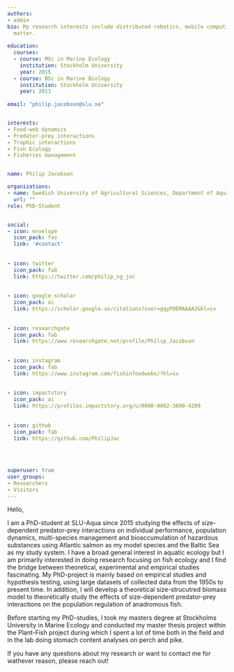 ```yaml
---
authors:
- admin
bio: My research interests include distributed robotics, mobile computing and programmable
  matter.
  
education:
  courses:
  - course: MSc in Marine Ecology
    institution: Stockholm University
    year: 2015
  - course: BSc in Marine Biology
    institution: Stockholm University
    year: 2013
    
email: "philip.jacobson@slu.se"


interests:
- Food-web dynamics
- Predator-prey interactions
- Trophic interactions
- Fish Ecology
- Fisheries management


name: Philip Jacobson

organizations:
- name: Swedish University of Agricultural Sciences, Department of Aquatic Resources
  url: ""
role: PhD-Student


social:
- icon: envelope
  icon_pack: fas
  link: '#contact'
  
  
- icon: twitter
  icon_pack: fab
  link: https://twitter.com/philip_sg_jac
  
  
- icon: google-scholar
  icon_pack: ai
  link: https://scholar.google.se/citations?user=gqyP0EMAAAAJ&hl=sv
  
  
- icon: researchgate
  icon_pack: fab
  link: https://www.researchgate.net/profile/Philip_Jacobson
  
  
- icon: instagram
  icon_pack: fab
  link: https://www.instagram.com/fishinfoodwebs/?hl=sv
  
  
- icon: impactstory
  icon_pack: ai
  link: https://profiles.impactstory.org/u/0000-0002-3890-4289
  
  
- icon: github
  icon_pack: fab
  link: https://github.com/PhilipJac

  
  
  
superuser: true
user_groups:
- Researchers
- Visitors
---
```


Hello, 

I am a PhD-student at SLU-Aqua since 2015 studying the effects of size-dependent predator-prey interactions on individual performance, population dynamics, multi-species management and bioaccumulation of hazardous substances using Atlantic salmon as my model species and the Baltic Sea as my study system. I have a broad general interest in aquatic ecology but I am primarily interested in doing research focusing on fish ecology and I find the bridge between theoretical, experimental and empirical studies fascinating. My PhD-project is mainly based on empirical studies and hypothesis testing, using large datasets of collected data from the 1950s to present time. In addition, I will develop a theoretical size-strucutred biomass model to theoretically study the effects of size-dependent predator-prey interactions on the population regulation of anadromous fish. 

Before starting my PhD-studies, I took my masters degree at Stockholms University in Marine Ecology and conducted my master thesis project within the Plant-Fish project during which I spent a lot of time both in the field and in the lab doing stomach content analyses on perch and pike.

If you have any questions about my research or want to contact me for wathever reason, please reach out!
